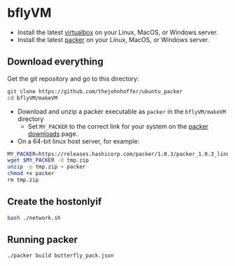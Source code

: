 # bflyVM

- Install the latest [virtualbox][virtualbox] on your Linux, MacOS, or Windows server.
- Install the latest [packer][packer] on your Linux, MacOS, or Windows server.

## Download everything

Get the git repository and go to this directory:

```bash
git clone https://github.com/thejohnhoffer/ubuntu_packer
cd bflyVM/makeVM
```

- Download and unzip a packer executable as `packer` in the `bflyVM/makeVM` directory
    - Set `MY_PACKER` to the correct link for your system on the [packer downloads][packer] page.
- On a 64-bit linux host server, for example:

```bash
MY_PACKER=https://releases.hashicorp.com/packer/1.0.3/packer_1.0.3_linux_amd64.zip
wget $MY_PACKER -O tmp.zip
unzip -p tmp.zip > packer
chmod +x packer
rm tmp.zip
```

## Create the hostonlyif

```bash
bash ./network.sh
```

## Running packer

```bash
./packer build butterfly_pack.json
```

[virtualbox]: https://www.virtualbox.org/wiki/Downloads	
[packer]: https://www.packer.io/downloads.html
